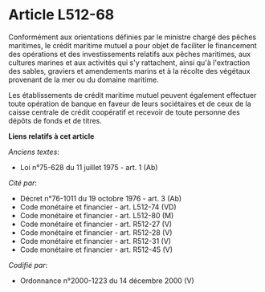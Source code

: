 # Article L512-68

Conformément aux orientations définies par le ministre chargé des pêches maritimes, le crédit maritime mutuel a pour objet de
faciliter le financement des opérations et des investissements relatifs aux pêches maritimes, aux cultures marines et aux
activités qui s'y rattachent, ainsi qu'à l'extraction des sables, graviers et amendements marins et à la récolte des végétaux
provenant de la mer ou du domaine maritime.

Les établissements de crédit maritime mutuel peuvent également effectuer toute opération de banque en faveur de leurs
sociétaires et de ceux de la caisse centrale de crédit coopératif et recevoir de toute personne des dépôts de fonds et de
titres.

**Liens relatifs à cet article**

_Anciens textes_:

  - Loi n°75-628 du 11 juillet 1975 - art. 1 (Ab)

_Cité par_:

  - Décret n°76-1011 du 19 octobre 1976 - art. 3 (Ab)
  - Code monétaire et financier - art. L512-74 (VD)
  - Code monétaire et financier - art. L512-80 (M)
  - Code monétaire et financier - art. R512-27 (V)
  - Code monétaire et financier - art. R512-28 (V)
  - Code monétaire et financier - art. R512-31 (V)
  - Code monétaire et financier - art. R512-45 (V)

_Codifié par_:

  - Ordonnance n°2000-1223 du 14 décembre 2000 (V)

